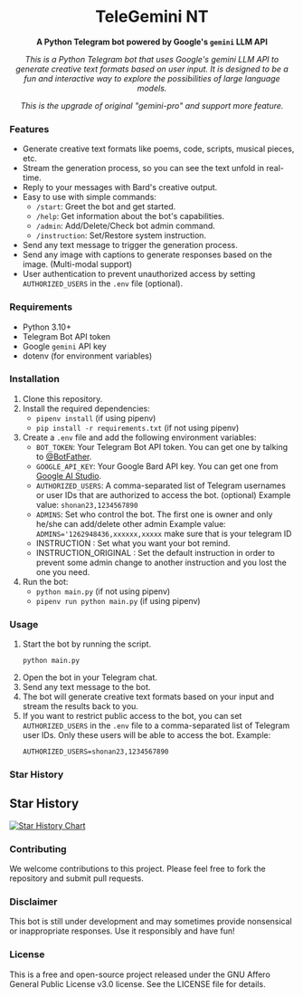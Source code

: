 <div align="center">

  # TeleGemini NT
  
  **A Python Telegram bot powered by Google's `gemini` LLM API**

  *This is a Python Telegram bot that uses Google's gemini LLM API to generate creative text formats based on user input. It is designed to be a fun and interactive way to explore the possibilities of large language models.*

*This is the upgrade of original "gemini-pro" and support more feature.*
</div>

### Features

* Generate creative text formats like poems, code, scripts, musical pieces, etc.
* Stream the generation process, so you can see the text unfold in real-time.
* Reply to your messages with Bard's creative output.
* Easy to use with simple commands:
    * `/start`: Greet the bot and get started.
    * `/help`: Get information about the bot's capabilities.
    * `/admin`: Add/Delete/Check bot admin command.
    * `/instruction`: Set/Restore system instruction.
* Send any text message to trigger the generation process.
* Send any image with captions to generate responses based on the image. (Multi-modal support)
* User authentication to prevent unauthorized access by setting `AUTHORIZED_USERS` in the `.env` file (optional).

### Requirements

* Python 3.10+
* Telegram Bot API token
* Google `gemini` API key
* dotenv (for environment variables)


### Installation

1. Clone this repository.
2. Install the required dependencies:
    * `pipenv install` (if using pipenv)
    * `pip install -r requirements.txt` (if not using pipenv)
3. Create a `.env` file and add the following environment variables:
    * `BOT_TOKEN`: Your Telegram Bot API token. You can get one by talking to [@BotFather](https://t.me/BotFather).
    * `GOOGLE_API_KEY`: Your Google Bard API key. You can get one from [Google AI Studio](https://makersuite.google.com/).
    * `AUTHORIZED_USERS`: A comma-separated list of Telegram usernames or user IDs that are authorized to access the bot. (optional) Example value: `shonan23,1234567890`
    * `ADMINS`: Set who control the bot. The first one is owner and only he/she can add/delete other admin Example value: `ADMINS='1262948436,xxxxxx,xxxxx` make sure that is your telegram ID
    * INSTRUCTION : Set what you want your bot remind.
    * INSTRUCTION_ORIGINAL : Set the default instruction in order to prevent some admin change to another instruction and you lost the one you need.
4. Run the bot:
    * `python main.py` (if not using pipenv)
    * `pipenv run python main.py` (if using pipenv)

### Usage

1. Start the bot by running the script.
   ```shell
   python main.py
   ```
2. Open the bot in your Telegram chat.
3. Send any text message to the bot.
4. The bot will generate creative text formats based on your input and stream the results back to you.
5. If you want to restrict public access to the bot, you can set `AUTHORIZED_USERS` in the `.env` file to a comma-separated list of Telegram user IDs. Only these users will be able to access the bot.
    Example:
    ```shell
    AUTHORIZED_USERS=shonan23,1234567890
    ```



### Star History

## Star History

[![Star History Chart](https://api.star-history.com/svg?repos=u0-ani-nya/TeleGemini_NT&type=Date)](https://www.star-history.com/#u0-ani-nya/TeleGemini_NT&Date)

### Contributing

We welcome contributions to this project. Please feel free to fork the repository and submit pull requests.

### Disclaimer

This bot is still under development and may sometimes provide nonsensical or inappropriate responses. Use it responsibly and have fun!

### License

This is a free and open-source project released under the GNU Affero General Public License v3.0 license. See the LICENSE file for details.
